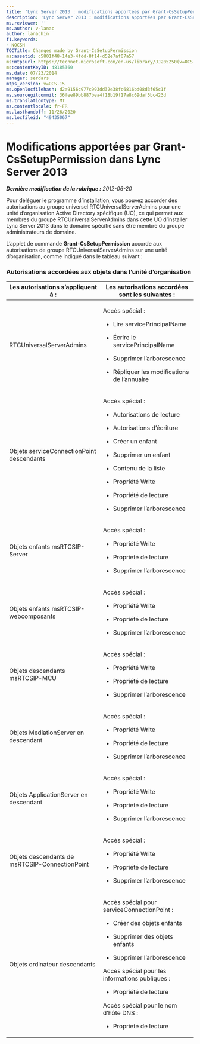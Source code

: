 ```yaml
---
title: 'Lync Server 2013 : modifications apportées par Grant-CsSetupPermission'
description: 'Lync Server 2013 : modifications apportées par Grant-CsSetupPermission.'
ms.reviewer: ''
ms.author: v-lanac
author: lanachin
f1.keywords:
- NOCSH
TOCTitle: Changes made by Grant-CsSetupPermission
ms:assetid: c5801f48-14e3-4fdd-8f14-d52e7af07a57
ms:mtpsurl: https://technet.microsoft.com/en-us/library/JJ205250(v=OCS.15)
ms:contentKeyID: 48185360
ms.date: 07/23/2014
manager: serdars
mtps_version: v=OCS.15
ms.openlocfilehash: d2a9156c977c993dd32e38fc6816bd08d3f65c1f
ms.sourcegitcommit: 36fee89bb887bea4f18b19f17a8c69daf5bc423d
ms.translationtype: MT
ms.contentlocale: fr-FR
ms.lasthandoff: 11/26/2020
ms.locfileid: "49435067"
---
```

# <a name="changes-made-by-grant-cssetuppermission-in-lync-server-2013"></a>Modifications apportées par Grant-CsSetupPermission dans Lync Server 2013

<div data-xmlns="http://www.w3.org/1999/xhtml">

<div class="topic" data-xmlns="http://www.w3.org/1999/xhtml" data-msxsl="urn:schemas-microsoft-com:xslt" data-cs="https://msdn.microsoft.com/">

<div data-asp="https://msdn2.microsoft.com/asp">



</div>

<div id="mainSection">

<div id="mainBody">

<span> </span>

_**Dernière modification de la rubrique :** 2012-06-20_

Pour déléguer le programme d’installation, vous pouvez accorder des autorisations au groupe universel RTCUniversalServerAdmins pour une unité d’organisation Active Directory spécifique (UO), ce qui permet aux membres du groupe RTCUniversalServerAdmins dans cette UO d’installer Lync Server 2013 dans le domaine spécifié sans être membre du groupe administrateurs de domaine.

L’applet de commande **Grant-CsSetupPermission** accorde aux autorisations de groupe RTCUniversalServerAdmins sur une unité d’organisation, comme indiqué dans le tableau suivant :

### <a name="permissions-granted-to-objects-in-the-ou"></a>Autorisations accordées aux objets dans l’unité d’organisation

<table>
<colgroup>
<col style="width: 50%" />
<col style="width: 50%" />
</colgroup>
<thead>
<tr class="header">
<th>Les autorisations s’appliquent à :</th>
<th>Les autorisations accordées sont les suivantes :</th>
</tr>
</thead>
<tbody>
<tr class="odd">
<td><p>RTCUniversalServerAdmins</p></td>
<td><p>Accès spécial :</p>
<ul>
<li><p>Lire servicePrincipalName</p></li>
<li><p>Écrire le servicePrincipalName</p></li>
<li><p>Supprimer l’arborescence</p></li>
<li><p>Répliquer les modifications de l’annuaire</p></li>
</ul></td>
</tr>
<tr class="even">
<td><p>Objets serviceConnectionPoint descendants</p></td>
<td><p>Accès spécial :</p>
<ul>
<li><p>Autorisations de lecture</p></li>
<li><p>Autorisations d’écriture</p></li>
<li><p>Créer un enfant</p></li>
<li><p>Supprimer un enfant</p></li>
<li><p>Contenu de la liste</p></li>
<li><p>Propriété Write</p></li>
<li><p>Propriété de lecture</p></li>
<li><p>Supprimer l’arborescence</p></li>
</ul></td>
</tr>
<tr class="odd">
<td><p>Objets enfants msRTCSIP-Server</p></td>
<td><p>Accès spécial :</p>
<ul>
<li><p>Propriété Write</p></li>
<li><p>Propriété de lecture</p></li>
<li><p>Supprimer l’arborescence</p></li>
</ul></td>
</tr>
<tr class="even">
<td><p>Objets enfants msRTCSIP-webcomposants</p></td>
<td><p>Accès spécial :</p>
<ul>
<li><p>Propriété Write</p></li>
<li><p>Propriété de lecture</p></li>
<li><p>Supprimer l’arborescence</p></li>
</ul></td>
</tr>
<tr class="odd">
<td><p>Objets descendants msRTCSIP-MCU</p></td>
<td><p>Accès spécial :</p>
<ul>
<li><p>Propriété Write</p></li>
<li><p>Propriété de lecture</p></li>
<li><p>Supprimer l’arborescence</p></li>
</ul></td>
</tr>
<tr class="even">
<td><p>Objets MediationServer en descendant</p></td>
<td><p>Accès spécial :</p>
<ul>
<li><p>Propriété Write</p></li>
<li><p>Propriété de lecture</p></li>
<li><p>Supprimer l’arborescence</p></li>
</ul></td>
</tr>
<tr class="odd">
<td><p>Objets ApplicationServer en descendant</p></td>
<td><p>Accès spécial :</p>
<ul>
<li><p>Propriété Write</p></li>
<li><p>Propriété de lecture</p></li>
<li><p>Supprimer l’arborescence</p></li>
</ul></td>
</tr>
<tr class="even">
<td><p>Objets descendants de msRTCSIP-ConnectionPoint</p></td>
<td><p>Accès spécial :</p>
<ul>
<li><p>Propriété Write</p></li>
<li><p>Propriété de lecture</p></li>
<li><p>Supprimer l’arborescence</p></li>
</ul></td>
</tr>
<tr class="odd">
<td><p>Objets ordinateur descendants</p></td>
<td><p>Accès spécial pour serviceConnectionPoint :</p>
<ul>
<li><p>Créer des objets enfants</p></li>
<li><p>Supprimer des objets enfants</p></li>
<li><p>Supprimer l’arborescence</p></li>
</ul>
<p>Accès spécial pour les informations publiques :</p>
<ul>
<li><p>Propriété de lecture</p></li>
</ul>
<p>Accès spécial pour le nom d’hôte DNS :</p>
<ul>
<li><p>Propriété de lecture</p></li>
</ul></td>
</tr>
</tbody>
</table>


</div>

<span> </span>

</div>

</div>

</div>

